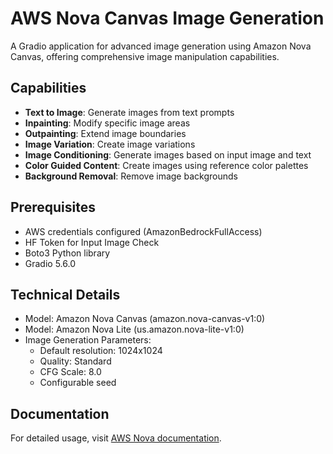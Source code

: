 # AWS Nova Canvas Image Generation

A Gradio application for advanced image generation using Amazon Nova Canvas, offering comprehensive image manipulation capabilities.

## Capabilities

- **Text to Image**: Generate images from text prompts
- **Inpainting**: Modify specific image areas 
- **Outpainting**: Extend image boundaries 
- **Image Variation**: Create image variations
- **Image Conditioning**: Generate images based on input image and text
- **Color Guided Content**: Create images using reference color palettes
- **Background Removal**: Remove image backgrounds

## Prerequisites

- AWS credentials configured (AmazonBedrockFullAccess)
- HF Token for Input Image Check
- Boto3 Python library
- Gradio 5.6.0

## Technical Details

- Model: Amazon Nova Canvas (amazon.nova-canvas-v1:0)
- Model: Amazon Nova Lite (us.amazon.nova-lite-v1:0)
- Image Generation Parameters:
  - Default resolution: 1024x1024
  - Quality: Standard
  - CFG Scale: 8.0
  - Configurable seed

## Documentation

For detailed usage, visit [AWS Nova documentation](https://docs.aws.amazon.com/nova/latest/userguide/what-is-nova.html).
